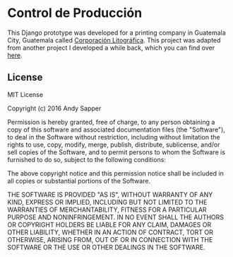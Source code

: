 # Control de Producción
This Django prototype was developed for a printing company in Guatemala City, Guatemala called [Corporación Litográfica](http://www.corporacionlitografica.com/). This project was adapted from another project I developed a while back, which you can find over [here](https://github.com/asapper/control_produccion).

## License
MIT License

Copyright (c) 2016 Andy Sapper

Permission is hereby granted, free of charge, to any person obtaining a copy
of this software and associated documentation files (the "Software"), to deal
in the Software without restriction, including without limitation the rights
to use, copy, modify, merge, publish, distribute, sublicense, and/or sell
copies of the Software, and to permit persons to whom the Software is
furnished to do so, subject to the following conditions:

The above copyright notice and this permission notice shall be included in all
copies or substantial portions of the Software.

THE SOFTWARE IS PROVIDED "AS IS", WITHOUT WARRANTY OF ANY KIND, EXPRESS OR
IMPLIED, INCLUDING BUT NOT LIMITED TO THE WARRANTIES OF MERCHANTABILITY,
FITNESS FOR A PARTICULAR PURPOSE AND NONINFRINGEMENT. IN NO EVENT SHALL THE
AUTHORS OR COPYRIGHT HOLDERS BE LIABLE FOR ANY CLAIM, DAMAGES OR OTHER
LIABILITY, WHETHER IN AN ACTION OF CONTRACT, TORT OR OTHERWISE, ARISING FROM,
OUT OF OR IN CONNECTION WITH THE SOFTWARE OR THE USE OR OTHER DEALINGS IN THE
SOFTWARE.
